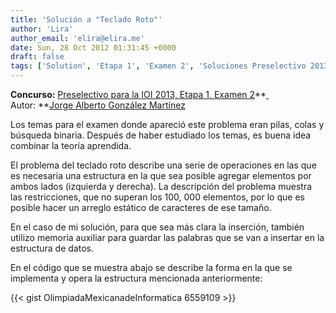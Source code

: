 ```yaml
---
title: 'Solución a "Teclado Roto"'
author: 'Lira'
author_email: 'elira@elira.me'
date: Sun, 28 Oct 2012 01:31:45 +0000
draft: false
tags: ['Solution', 'Etapa 1', 'Examen 2', 'Soluciones Preselectivo 2013']
---
```


**Concurso:** [Preselectivo para la IOI 2013, Etapa 1, Examen 2](https://omegaup.com/arena/IOI2013E1P2)**[ ](https://omegaup.com/arena/IOI2013E1P2) Autor: **[Jorge Alberto González Martínez](#)

Los temas para el examen donde apareció este problema eran pilas, colas y búsqueda binaria. Después de haber estudiado los temas, es buena idea combinar la teoría aprendida.

El problema del teclado roto describe una serie de operaciones en las que es necesaria una estructura en la que sea posible agregar elementos por ambos lados (izquierda y derecha). La descripción del problema muestra las restricciones, que no superan los 100, 000 elementos, por lo que es posible hacer un arreglo estático de caracteres de ese tamaño.

En el caso de mi solución, para que sea más clara la inserción, también utilizo memoria auxiliar para guardar las palabras que se van a insertar en la estructura de datos.

En el código que se muestra abajo se describe la forma en la que se implementa y opera la estructura mencionada anteriormente:

{{< gist OlimpiadaMexicanadeInformatica 6559109 >}}